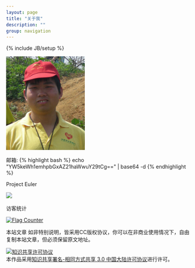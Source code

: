 ```yaml
---
layout: page
title: "关于我"
description: ""
group: navigation
---
```

{% include JB/setup %}

![me](./me.png)

邮箱: 
{% highlight bash %}
echo "YW5keWh1emhpbGxAZ21haWwuY29tCg==" | base64 -d
{% endhighlight %}

<!--
年龄：
 <script> 
    var currentDate = Date()
    var splitCurrDate = currentDate.split(' ')
    var age = splitCurrDate[3] - 1993
    document.write(age)
 </script> 
 -->

Project Euler 

![](//projecteuler.net/profile/andyhuzhill.png)

访客统计

<a href="//info.flagcounter.com/IRZ6"><img
src="//s08.flagcounter.com/count/IRZ6/bg_FFFFFF/txt_000000/border_5D1DCC/columns_3/maxflags_200/viewers_0/labels_0/pageviews_0/flags_0/"
alt="Flag Counter" border="0"></a>

本站文章 如非特别说明，皆采用CC版权协议，你可以在非商业使用情况下，自由复制本站文章，但必须保留原文地址。

<a rel="license" href="//creativecommons.org/licenses/by/3.0/cn/"><img
alt="知识共享许可协议" style="border-width:0"
src="//i.creativecommons.org/l/by-sa/3.0/80x15.png" /></a><br
/>本作品采用<a rel="license"
href="//creativecommons.org/licenses/by/3.0/cn/">知识共享署名-相同方式共享
3.0 中国大陆许可协议</a>进行许可。
